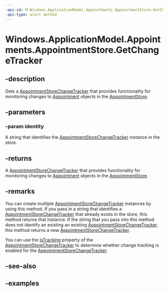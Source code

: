 ```yaml
---
-api-id: M:Windows.ApplicationModel.Appointments.AppointmentStore.GetChangeTracker(System.String)
-api-type: winrt method
---
```


<!-- Method syntax.
public AppointmentStoreChangeTracker AppointmentStore.GetChangeTracker(String identity)
-->

# Windows.ApplicationModel.Appointments.AppointmentStore.GetChangeTracker

## -description
Gets a [AppointmentStoreChangeTracker](appointmentstorechangetracker.md) that provides functionality for monitoring changes to [Appointment](appointment.md) objects in the [AppointmentStore](appointmentstore.md).
## -parameters
### -param identity
A string that identifies the [AppointmentStoreChangeTracker](appointmentstorechangetracker.md) instance in the store.
## -returns
A [AppointmentStoreChangeTracker](appointmentstorechangetracker.md) that provides functionality for monitoring changes to [Appointment](appointment.md) objects in the [AppointmentStore](appointmentstore.md).
## -remarks
You can create multiple [AppointmentStoreChangeTracker](appointmentstorechangetracker.md) instances by using this method. If you pass in a string that identifies a [AppointmentStoreChangeTracker](appointmentstorechangetracker.md) that already exists in the store, this method returns that instance. If the string that you pass into this method does not identify an existing an existing [AppointmentStoreChangeTracker](appointmentstorechangetracker.md), this method returns a new [AppointmentStoreChangeTracker](appointmentstorechangetracker.md).

You can use the [IsTracking](appointmentstorechangetracker_istracking.md) property of the [AppointmentStoreChangeTracker](appointmentstorechangetracker.md) to determine whether change tracking is enabled for the [AppointmentStoreChangeTracker](appointmentstorechangetracker.md).
## -see-also

## -examples
